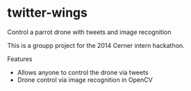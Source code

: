 twitter-wings
=============
Control a parrot drone with tweets and image recognition 

This is a groupp project for the 2014 Cerner intern hackathon.

Features
* Allows anyone to control the drone via tweets
* Drone control via image recognition in OpenCV
